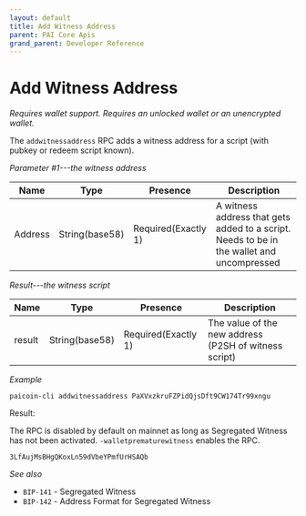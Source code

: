 ```yaml
---
layout: default
title: Add Witness Address
parent: PAI Core Apis
grand_parent: Developer Reference
---
```


Add Witness Address
====================

*Requires wallet support. Requires an unlocked wallet or an unencrypted wallet.*

The `addwitnessaddress` RPC adds a witness address for a script (with pubkey or redeem script known).

*Parameter #1---the witness address*

| Name   | Type         | Presence            | Description
|--------|--------------|---------------------|-------------
|Address |String(base58)| Required(Exactly 1) | A witness address that gets added to a script. Needs to be in the wallet and uncompressed

*Result---the witness script*

| Name  | Type         | Presence            | Description
|-------|--------------|---------------------|-------------
|result |String(base58)| Required(Exactly 1) | The value of the new address (P2SH of witness script)

*Example*

```
paicoin-cli addwitnessaddress PaXVxzkruFZPidQjsDft9CW174Tr99xngu
```

Result:

The RPC is disabled by default on mainnet as long as Segregated Witness has not been activated.
`-walletprematurewitness` enables the RPC.

```
3LfAujMsBHgQKoxLn59dVbeYPmfUrHSAQb
```

*See also*

* `BIP-141` - Segregated Witness
* `BIP-142` - Address Format for Segregated Witness